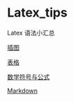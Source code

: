 # Latex_tips

Latex 语法小汇总

[插图](doc/插图.md)

[表格](doc/绘表.md)

[数学符号与公式](doc/数学符号公式.md)

[Markdown](doc/markdown字体段落.md)
